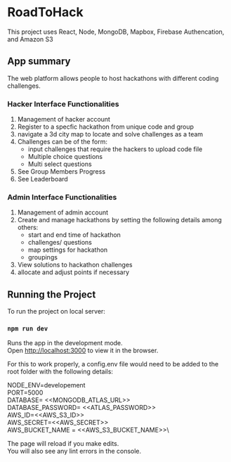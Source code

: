 # RoadToHack

This project uses React, Node, MongoDB, Mapbox, Firebase Authencation, and Amazon S3

## App summary
The web platform allows people to host hackathons with different coding challenges. 

### Hacker Interface Functionalities
1. Management of hacker account
2. Register to a specfic hackathon from unique code and group
3. navigate a 3d city map to locate and solve challenges as a team
4. Challenges can be of the form:
    - input challenges that require the hackers to upload code file
    - Multiple choice questions
    - Multi select questions
5. See Group Members Progress
6. See Leaderboard


### Admin Interface Functionalities
1. Management of admin account
2. Create and manage hackathons by setting the following details among others:
    - start and end time of hackathon
    - challenges/ questions
    - map settings for hackathon
    - groupings
3. View solutions to hackathon challenges
4. allocate and adjust points if necessary




## Running the Project

To run the project on local server:

### `npm run dev`

Runs the app in the development mode.\
Open [http://localhost:3000](http://localhost:3000) to view it in the browser.

For this to work properly, a config.env file would need to be added to the root folder with the following details:

NODE_ENV=developement\
PORT=5000\
DATABASE= <<MONGODB_ATLAS_URL>>\
DATABASE_PASSWORD= <<ATLAS_PASSWORD>>\
AWS_ID=<<AWS_S3_ID>>\
AWS_SECRET=<<AWS_SECRET>>\
AWS_BUCKET_NAME = <<AWS_S3_BUCKET_NAME>>\
  
  
  
The page will reload if you make edits.\
You will also see any lint errors in the console.



